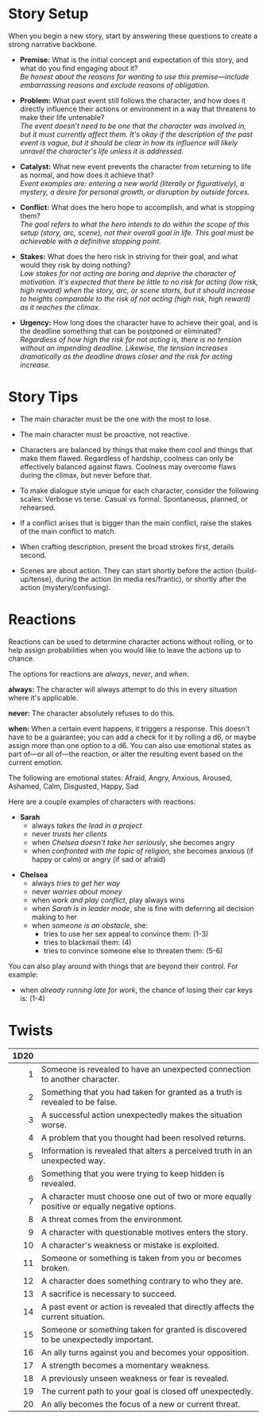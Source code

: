 # Story Setup

When you begin a new story, start by answering these questions to create a strong narrative backbone.

- **Premise:** What is the initial concept and expectation of this story, and what do you find engaging about it?  
	*Be honest about the reasons for wanting to use this premise—include embarrassing reasons and exclude reasons of obligation.*

+ **Problem:** What past event still follows the character, and how does it directly influence their actions or environment in a way that threatens to make their life untenable?  
	*The event doesn't need to be one that the character was involved in, but it must currently affect them. It's okay if the description of the past event is vague, but it should be clear in how its influence will likely unravel the character's life unless it is addressed.*

- **Catalyst:** What new event prevents the character from returning to life as normal, and how does it achieve that?  
	*Event examples are: entering a new world (literally or figuratively), a mystery, a desire for personal growth, or disruption by outside forces.*

+ **Conflict:** What does the hero hope to accomplish, and what is stopping them?  
	*The goal refers to what the hero intends to do within the scope of this setup (story, arc, scene), not their overall goal in life. This goal must be achievable with a definitive stopping point.*

- **Stakes:** What does the hero risk in striving for their goal, and what would they risk by doing nothing?  
	*Low stakes for not acting are boring and deprive the character of motivation. It's expected that there be little to no risk for acting (low risk, high reward) when the story, arc, or scene starts, but it should increase to heights comparable to the risk of not acting (high risk, high reward) as it reaches the climax.*

+ **Urgency:** How long does the character have to achieve their goal, and is the deadline something that can be postponed or eliminated?  
	*Regardless of how high the risk for not acting is, there is no tension without an impending deadline. Likewise, the tension increases dramatically as the deadline draws closer and the risk for acting increase.*

# Story Tips

- The main character must be the one with the most to lose.

+ The main character must be proactive, not reactive.

- Characters are balanced by things that make them cool and things that make them flawed. Regardless of hardship, coolness can only be effectively balanced against flaws. Coolness may overcome flaws during the climax, but never before that.

+ To make dialogue style unique for each character, consider the following scales: Verbose vs terse. Casual vs formal. Spontaneous, planned, or rehearsed.

- If a conflict arises that is bigger than the main conflict, raise the stakes of the main conflict to match.

+ When crafting description, present the broad strokes first, details second.

- Scenes are about action. They can start shortly before the action (build-up/tense), during the action (in media res/frantic), or shortly after the action (mystery/confusing).

# Reactions

Reactions can be used to determine character actions without rolling, or to help assign probabilities when you would like to leave the actions up to chance.

The options for reactions are _always_, _never_, and _when_.

**always:** The character will always attempt to do this in every situation where it's applicable.

**never:** The character absolutely refuses to do this.

**when:** When a certain event happens, it triggers a response. This doesn't have to be a guarantee; you can add a check for it by rolling a d6, or maybe assign more than one option to a d6. You can also use emotional states as part of—or all of—the reaction, or alter the resulting event based on the current emotion.

The following are emotional states: Afraid, Angry, Anxious, Aroused, Ashamed, Calm, Disgusted, Happy, Sad

Here are a couple examples of characters with reactions:

- **Sarah**
	- always *takes the lead in a project*
	- never *trusts her clients*
	- when *Chelsea doesn't take her seriously*, she becomes angry
	- when *confronted with the topic of religion*, she becomes anxious (if happy or calm) or angry (if sad or afraid)

+ **Chelsea**
	- always *tries to get her way*
	- never *worries about money*
	- when *work and play conflict*, play always wins
	- when *Sarah is in leader mode*, she is fine with deferring all decision making to her
	- when *someone is an obstacle*, she:
		- tries to use her sex appeal to convince them: (1-3)
		- tries to blackmail them: (4)
		- tries to convince someone else to threaten them: (5-6)

You can also play around with things that are beyond their control. For example: 
* when *already running late for work*, the chance of losing their car keys is: (1-4)

# Twists

| 1D20 |  |
|--:|---|
| 1 | Someone is revealed to have an unexpected connection to another character. |
| 2 | Something that you had taken for granted as a truth is revealed to be false. |
| 3 | A successful action unexpectedly makes the situation worse. |
| 4 | A problem that you thought had been resolved returns.
| 5 | Information is revealed that alters a perceived truth in an unexpected way. |
| 6 | Something that you were trying to keep hidden is revealed. |
| 7 | A character must choose one out of two or more equally positive or equally negative options. |
| 8 | A threat comes from the environment. |
| 9 | A character with questionable motives enters the story. |
| 10 | A character's weakness or mistake is exploited. |
| 11 | Someone or something is taken from you or becomes broken. |
| 12 | A character does something contrary to who they are. |
| 13 | A sacrifice is necessary to succeed. |
| 14 | A past event or action is revealed that directly affects the current situation. |
| 15 | Someone or something taken for granted is discovered to be unexpectedly important. |
| 16 | An ally turns against you and becomes your opposition. |
| 17 | A strength becomes a momentary weakness. |
| 18 | A previously unseen weakness or fear is revealed. |
| 19 | The current path to your goal is closed off unexpectedly. |
| 20 | An ally becomes the focus of a new or current threat. |
 
